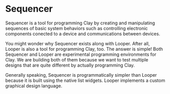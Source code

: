 # Sequencer

Sequencer is a tool for programming Clay by creating and manipulating sequences of basic system behaviors such as controlling electronic components conected to a device and communications between devices.

You might wonder why Sequencer exists along with Looper. After all, Looper is also a tool for programming Clay, too. The answer is simple! Both Sequencer and Looper are experimental programming environments for Clay. We are building both of them because we want to test multiple designs that are quite different by actually programming Clay.

Generally speaking, Sequencer is programmatically simpler than Looper because it is built using the native list widgets. Looper implements a custom graphical design language.
